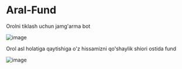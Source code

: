 # Aral-Fund
Orolni tiklash uchun jamg'arma bot


![image](https://user-images.githubusercontent.com/104204030/232183321-e020233d-076f-481d-b9fe-5b173fc348dc.png)


Orol asl holatiga qaytishiga o'z hissamizni qo'shaylik shiori ostida fund



![image](https://user-images.githubusercontent.com/104204030/232183416-65b954f6-e610-46df-92ea-d254a790c5f1.png)
